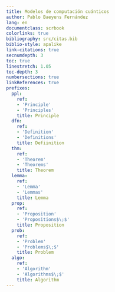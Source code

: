 ```yaml
---
title: Modelos de computación cuánticos
author: Pablo Baeyens Fernández
lang: en
documentclass: scrbook
colorlinks: true
bibliography: src/citas.bib
biblio-style: apalike
link-citations: true
secnumdepth: 3
toc: true
linestretch: 1.05
toc-depth: 3
numbersections: true
linkReferences: true
prefixes:
  ppl:
    ref:
    - 'Principle'
    - 'Principles'
    title: Principle
  dfn:
    ref:
    - 'Definition'
    - 'Definitions'
    title: Defiinition
  thm:
    ref:
    - 'Theorem'
    - 'Theorems'
    title: Theorem
  lemma:
    ref:
    - 'Lemma'
    - 'Lemmas'
    title: Lemma
  prop:
    ref:
    - 'Proposition'
    - 'Propositions$\;$'
    title: Proposition
  prob:
    ref:
    - 'Problem'
    - 'Problems$\;$'
    title: Problem
  algo:
    ref:
    - 'Algorithm'
    - 'Algorithms$\;$'
    title: Algorithm
---
```

